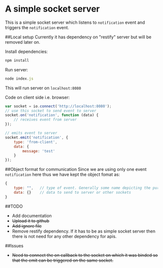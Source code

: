 A simple socket server
====
This is a simple socket server which listens to `notification` event and triggers the `notification` event.

##Local setup
Currently it has dependency on "restify" server but will be removed later on.

Install dependencies:
```javascript
npm install
```

Run server:
```js
node index.js
```
This will run server on `localhost:8080`

Code on client side i.e. browser:
```js
var socket = io.connect('http://localhost:8080');
// use this socket to send event to server
socket.on('notification', function (data) {
    // receives event from server
});

// emits event to server
socket.emit('notification', {
    type: 'from-client',
    data: {
        message: 'test'
    }
});
```

##Object format for communication
Since we are using only one event `notification` here thus we have kept the object fomat as:
```js
{
    type: "",   // type of event. Generally some name depicting the purpose of event
    data: {}    // data to send to server or other sockets
}
```

##TODO
* Add documentation
* <s>Upload it to github</s>
* <s>Add ignore file</s>
* Remove restify dependency. If it has to be as simple socket server then there is not need for any other dependency for apis.

##Issues
* <s>Need to connect the on callback to the socket on which it was binded so that the emit can be triggered on the same socket.</s>
